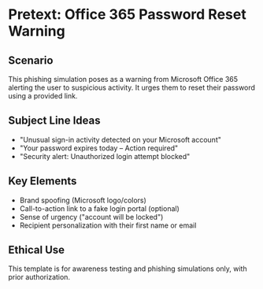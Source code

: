 # Pretext: Office 365 Password Reset Warning

## Scenario
This phishing simulation poses as a warning from Microsoft Office 365 alerting the user to suspicious activity. It urges them to reset their password using a provided link.

## Subject Line Ideas
- "Unusual sign-in activity detected on your Microsoft account"
- "Your password expires today – Action required"
- "Security alert: Unauthorized login attempt blocked"

## Key Elements
- Brand spoofing (Microsoft logo/colors)
- Call-to-action link to a fake login portal (optional)
- Sense of urgency ("account will be locked")
- Recipient personalization with their first name or email

## Ethical Use
This template is for awareness testing and phishing simulations only, with prior authorization.
